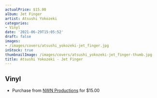 ```yaml
---
actualPrice: $15.00
album: Jet Finger
artist: Atsushi Yokozeki
categories:
- Vinyl
date: '2021-06-29T15:05:52'
draft: false
images:
- /images/covers/atsushi_yokozeki-jet_finger.jpg
inStock: true
thumbnailImage: /images/covers/atsushi_yokozeki-jet_finger-thumb.jpg
title: Atsushi Yokozeki - Jet Finger
---
```


## Vinyl
* Purchase from [NWN Productions](http://shop.nwnprod.com/index.php?route=product/product&path=75&product_id=7636&sort=pd.name&order=ASC) for $15.00
